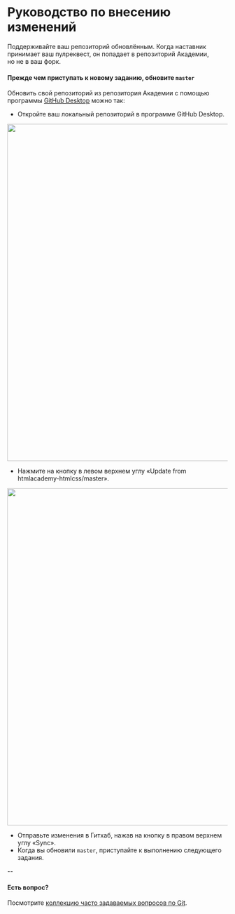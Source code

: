# Руководство по внесению изменений

Поддерживайте ваш репозиторий обновлённым. Когда наставник принимает ваш пулреквест, он попадает в репозиторий Академии, но не в ваш форк.

#### Прежде чем приступать к новому заданию, обновите `master`

Обновить свой репозиторий из репозитория Академии с помощью программы [GitHub Desktop](https://desktop.github.com) можно так:

- Откройте ваш локальный репозиторий в программе GitHub Desktop.

<img width="769" alt="" src="https://cloud.githubusercontent.com/assets/10909/14426732/dde27180-0001-11e6-8d07-915ec01c6389.png">

- Нажмите на кнопку в левом верхнем углу «Update from htmlacademy-htmlcss/master».

<img width="769" alt="" src="https://cloud.githubusercontent.com/assets/10909/14426733/dde2d04e-0001-11e6-8570-d5fc9c5afc74.png">

- Отправьте изменения в Гитхаб, нажав на кнопку в правом верхнем углу «Sync».
- Когда вы обновили `master`, приступайте к выполнению следующего задания.

--

#### Есть вопрос?

Посмотрите [коллекцию часто задаваемых вопросов по Git](http://firstaidgit.ru).
